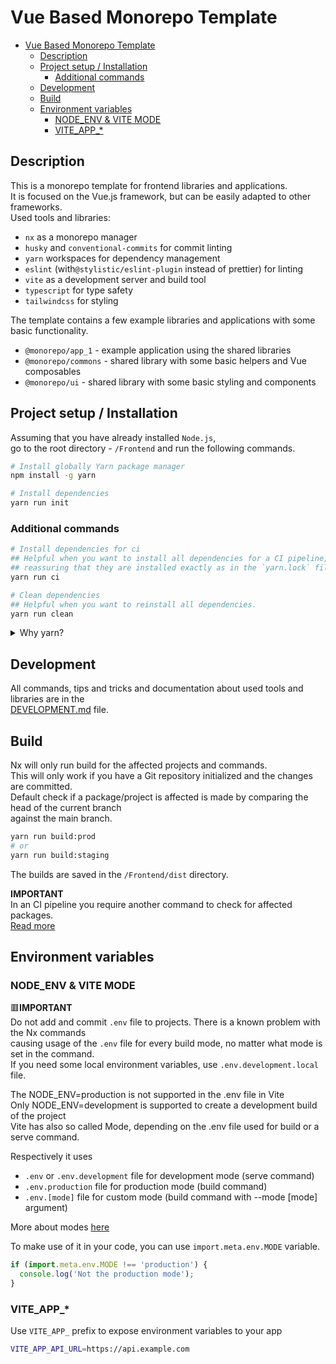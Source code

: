 # Vue Based Monorepo Template

- [Vue Based Monorepo Template](#vue-based-monorepo-template)
  - [Description](#description)
  - [Project setup / Installation](#project-setup--installation)
    - [Additional commands](#additional-commands)
  - [Development](#development)
  - [Build](#build)
  - [Environment variables](#environment-variables)
    - [NODE\_ENV \& VITE MODE](#node_env--vite-mode)
    - [VITE\_APP\_\*](#vite_app_)

## Description

This is a monorepo template for frontend libraries and applications.  
It is focused on the Vue.js framework, but can be easily adapted to other frameworks.  
Used tools and libraries:

- `nx` as a monorepo manager
- `husky` and `conventional-commits` for commit linting
- `yarn` workspaces for dependency management
- `eslint` (with`@stylistic/eslint-plugin` instead of prettier) for linting
- `vite` as a development server and build tool
- `typescript` for type safety
- `tailwindcss` for styling

The template contains a few example libraries and applications with some basic functionality.

- `@monorepo/app_1` - example application using the shared libraries
- `@monorepo/commons` - shared library with some basic helpers and Vue composables
- `@monorepo/ui` - shared library with some basic styling and components

## Project setup / Installation

Assuming that you have already installed `Node.js`,  
go to the root directory - `/Frontend` and run the following commands.

```bash
# Install globally Yarn package manager
npm install -g yarn

# Install dependencies
yarn run init
```

### Additional commands

```bash
# Install dependencies for ci
## Helpful when you want to install all dependencies for a CI pipeline,  
## reassuring that they are installed exactly as in the `yarn.lock` file.
yarn run ci

# Clean dependencies
## Helpful when you want to reinstall all dependencies.
yarn run clean
```

<details><summary>Why yarn?</summary>

Because we are using monorepo structure, we have to use so called `workspaces` as well.  
Yarn `workspaces` implementation is far superior to the npm one, by providing more features and better performance.  

For example package hoisting, which allows us installing dependencies in the root `node_modules`  
and save time and dependency management overhead are working much better in Yarn.  
Good explanation of the struggle with npm caveats is provided by [this article](https://medium.com/@d.ts/how-to-use-npm-workspace-d155076da956).

</details>

## Development

All commands, tips and tricks and documentation about used tools and libraries are in the  
[DEVELOPMENT.md](./docs/DEVELOPMENT.md) file.

## Build

Nx will only run build for the affected projects and commands.  
This will only work if you have a Git repository initialized and the changes are committed.  
Default check if a package/project is affected is made by comparing the head of the current branch  
against the main branch.

```bash
yarn run build:prod
# or
yarn run build:staging
```

The builds are saved in the `/Frontend/dist` directory.

**IMPORTANT**  
 In an CI pipeline you require another command to check for affected packages.  
[Read more](https://nx.dev/ci/features/affected#specify-which-shas-to-use-to-calculate-affected-code)

## Environment variables

### NODE_ENV & VITE MODE

🟥**IMPORTANT**  
Do not add and commit `.env` file to projects. There is a known problem with the Nx commands  
causing usage of the `.env` file for every build mode, no matter what mode is set in the command.  
If you need some local environment variables, use `.env.development.local` file.

The NODE_ENV=production is not supported in the .env file in Vite  
Only NODE_ENV=development is supported to create a development build of the project  
Vite has also so called Mode, depending on the .env file used for build or a serve command.  

Respectively it uses

- `.env` or `.env.development` file for development mode (serve command)
- `.env.production` file for production mode (build command)
- `.env.[mode]` file for custom mode (build command with --mode [mode] argument)

More about modes [here](https://vitejs.dev/guide/env-and-mode.html#modes)  

To make use of it in your code, you can use `import.meta.env.MODE` variable.

```javascript
if (import.meta.env.MODE !== 'production') {
  console.log('Not the production mode');
}
```

### VITE_APP_*

Use `VITE_APP_` prefix to expose environment variables to your app  

```bash
VITE_APP_API_URL=https://api.example.com
```
